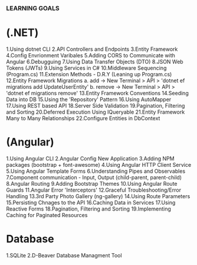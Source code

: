 ### LEARNING GOALS

# (.NET)
1.Using dotnet CLI
2.API Controllers and Endpoints
3.Entity Framework
4.Config Envrionment Varibales
5.Adding CORS to Communicate with Angular
6.Debugguing
7.Using Data Transfer Objects (DTO)
8.JSON Web Tokens (JWTs)
9.Using Services in C#
10.Middleware Sequencing (Program.cs)
11.Extension Methods - D.R.Y (Leaning up Program.cs)
12.Entity Framework Migrations
    a. add -> New Terminal > API > 'dotnet ef migrations add UpdateUserEntity'
    b. remove -> New Terminal > API > 'dotnet ef migrations remove'
13.Entity Framework Conventions
14.Seeding Data into DB
15.Using the 'Repository' Pattern
16.Using AutoMapper
17.Using REST based API
18.Server Side Validation
19.Pagination, Filtering and Sorting
20.Deferred Execution Using IQueryable
21.Entity Framework Many to Many Relationships
22.Configure Entities in DbContext

# (Angular)
1.Using Angular CLI
2.Angular Config New Application
3.Adding NPM packages (bootstrap + font-awesome)
4.Using Angular HTTP Client Service
5.Using Angular Template Forms
6.Understanding Pipes and Observables
7.Component communication - Input, Output (child-parent, parent-child)
8.Angular Routing
9.Adding Bootstrap Themes
10.Using Angular Route Guards
11.Angular Error 'Interceptors'
12.Graceful Troubleshooting/Error Handling
13.3rd Party Photo Gallery (ng-gallery)
14.Using Route Parameters
15.Persisting Chnages to the API
16.Caching Data in Services
17.Using Reactive Forms
18.Pagination, Filtering and Sorting
19.Implementing Caching for Paginated Resources

# Database

1.SQLite
2.D-Beaver Database Managment Tool
